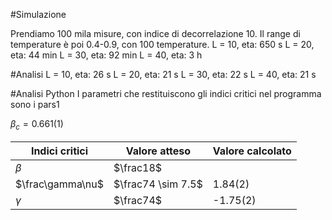 #Simulazione

Prendiamo 100 mila misure, con indice di decorrelazione 10. Il range di temperature è poi 0.4-0.9, con 100 temperature.
L = 10, eta: 650 s
L = 20, eta: 44 min
L = 30, eta: 92 min
L = 40, eta: 3 h

#Analisi
L = 10, eta: 26 s
L = 20, eta: 21 s
L = 30, eta: 22 s
L = 40, eta: 21 s

#Analisi Python
I parametri che restituiscono gli indici critici nel programma sono i pars1

$\beta_c = 0.661(1)$

| Indici critici | Valore atteso | Valore calcolato |
| ----------- | ----------- | ----------- |
| $\beta$      |     $\frac18$   | |
| $\frac\gamma\nu$   |   $\frac74 \sim 7.5$  | 1.84(2) |
| $\gamma$ | $\frac74$ | -1.75(2) |
